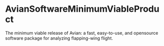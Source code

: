 # AvianSoftwareMinimumViableProduct
The minimum viable release of Avian: a fast, easy-to-use, and opensource software package for analyzing flapping-wing flight.
